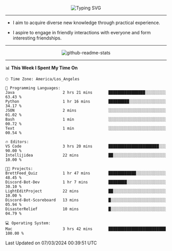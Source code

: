 <p align="center">
  <img src="https://readme-typing-svg.demolab.com?font=Fira+Code&weight=500&size=32&duration=2500&pause=1600&center=true&vCenter=true&random=false&width=1024&height=64&lines=Hi+there+%F0%9F%91%8B;I'm+delighted+you+could+make+it+here+%F0%9F%8E%89;I'm+Harry%2C+a+college+student+still+finding+my+way" alt="Typing SVG" />
</p>


---


- I aim to acquire diverse new knowledge through practical experience.

- I aspire to engage in friendly interactions with everyone and form interesting friendships.


---


<p align="center">
  <img src="https://github-readme-stats.vercel.app/api?username=Harry-Jing&show_icons=true" alt="github-readme-stats"/>
</p>


---

<!--START_SECTION:waka-->
📊 **This Week I Spent My Time On** 

```text
🕑︎ Time Zone: America/Los_Angeles

💬 Programming Languages: 
Java                     2 hrs 21 mins       ████████████████░░░░░░░░░   63.43 % 
Python                   1 hr 16 mins        █████████░░░░░░░░░░░░░░░░   34.17 % 
JSON                     2 mins              ░░░░░░░░░░░░░░░░░░░░░░░░░   01.02 % 
Bash                     1 min               ░░░░░░░░░░░░░░░░░░░░░░░░░   00.72 % 
Text                     1 min               ░░░░░░░░░░░░░░░░░░░░░░░░░   00.54 % 

🔥 Editors: 
VS Code                  3 hrs 20 mins       ██████████████████████░░░   90.00 % 
Intellijidea             22 mins             ██░░░░░░░░░░░░░░░░░░░░░░░   10.00 % 

🐱‍💻 Projects: 
BrettFeed_Quiz           1 hr 47 mins        ████████████░░░░░░░░░░░░░   48.45 % 
Discord-Bot-Dev          1 hr 7 mins         ████████░░░░░░░░░░░░░░░░░   30.10 % 
LightEditProject         22 mins             ██░░░░░░░░░░░░░░░░░░░░░░░   10.00 % 
Discord-Bot-Scoreboard   13 mins             █░░░░░░░░░░░░░░░░░░░░░░░░   05.94 % 
DisasterRelief           10 mins             █░░░░░░░░░░░░░░░░░░░░░░░░   04.79 % 

💻 Operating System: 
Mac                      3 hrs 42 mins       █████████████████████████   100.00 % 
```


 Last Updated on 07/03/2024 00:39:51 UTC
<!--END_SECTION:waka-->
